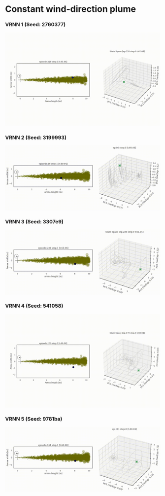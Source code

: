 # Constant wind-direction plume
### VRNN 1 (Seed: 2760377)
![](supp/2760377/constantx5b5_merged_common_ep228.gif)

### VRNN 2 (Seed: 3199993)
![](supp/3199993/constantx5b5_merged_common_ep086.gif)

### VRNN 3 (Seed: 3307e9)
![](supp/3307e9/constantx5b5_merged_common_ep236.gif)

### VRNN 4 (Seed: 541058)
![](supp/541058/constantx5b5_merged_common_ep170.gif)

### VRNN 5 (Seed: 9781ba)
![](supp/9781ba/constantx5b5_merged_common_ep161.gif)

